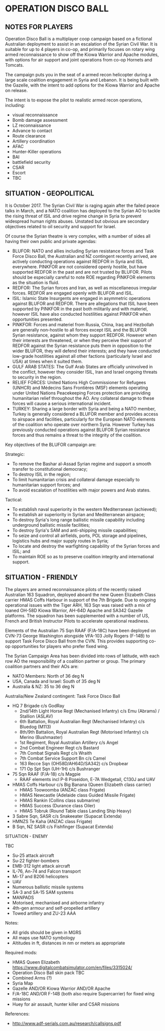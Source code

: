 # OPERATION DISCO BALL

## NOTES FOR PLAYERS

Operation Disco Ball is a multiplayer coop campaign based on a fictional Australian deployment to assist in an escalation of the Syrian Civil War. It is suitable for up to 4 players in co-op, and primarily focuses on rotary wing armed reconnaissance to show off the Kiowa Warrior and Apache modules, with options for air support and joint operations from co-op Hornets and Tomcats.

The campaign puts you in the seat of a armed recon helicopter during a large scale coalition engagement in Syria and Lebanon. It is being built with the Gazelle, with the intent to add options for the Kiowa Warrior and Apache on release.

The intent is to expose the pilot to realistic armed recon operations, including:

* visual reconnaissance
* Bomb damage assessment
* LZ reconnaissance
* Advance to contact
* Route clearance
* Artillery coordination
* AFAC
* Hunter-Killer operations
* BAI
* battlefield security
* CSAR
* Escort
* TBC

## SITUATION - GEOPOLITICAL

It is October 2017. The Syrian Civil War is raging again after the failed peace talks in March, and a NATO coalition has deployed to the Syrian AO to tackle the rising threat of ISIL and drive regime change in Syria to prevent widespread human rights abuses. Unstated but obvious are secondary objectives related to oil security and support for Israel.

Of course the Syrian theatre is very complex, with a number of sides all having their own public and private agendas:

* BLUFOR: NATO and allies including Syrian resistance forces and Task Force Disco Ball, the Australian and NZ contingent recently arrived, are actively conducting operations against REDFOR in Syria and ISIL everywhere. PINKFOR are not considered openly hostile, but have supported REDFOR in the past and are not trusted by BLUFOR. Pilots should be especially careful to note ROE regarding PINKFOR elements as the situation is fluid.
* REDFOR: The Syrian forces and Iran, as well as miscellaneous irregular forces. REDFOR are engaged openly with BLUFOR and ISIL.
* ISIL: Islamic State Insurgents are engaged in asymmetric operations against BLUFOR and REDFOR. There are allegations that ISIL have been supported by PINKFOR in the past both militarily and with materiel, however ISIL have also conducted hostilities against PINKFOR when opportunities presented.
* PINKFOR: Forces and materiel from Russia, China, Iraq and Hezbollah are generally non-hostile to all forces except ISIL and the BLUFOR Syrian resistance, against whom they support REDFOR. However when their interests are threatened, or when they perceive their support of REDFOR against the Syrian resistance puts them in opposition to the wider BLUFOR, they will defend their interests; and they have conducted low-grade hostilities against all other factions (particularly Israel and USA) at times when it suited them.
* GULF ARAB STATES: The Gulf Arab States are officially uninvolved in the conflict, however they consider ISIL, Iran and Israel ongoing threats to security in the region.
* RELIEF FORCES: United Nations High Commissioner for Refugees (UNHCR) and Médecins Sans Frontières (MSF) elements operating under United Nations Peacekeeping Forces protection are providing humanitarian relief throughout the AO. Any collateral damage to these forces will cause a serious international incident.
* TURKEY: Sharing a large border with Syria and being a NATO member, Turkey is generally considered a BLUFOR member and provides access to airspace and facilities, particularly for the European NATO elements of the coalition who operate over northern Syria. However Turkey has previously conducted operations against BLUFOR Syrian resistance forces and thus remains a threat to the integrity of the coalition.

Key objectives of the BLUFOR campaign are:

Strategic:
* To remove the Bashar al-Assad Syrian regime and support a smooth transfer to constitutional democracy;
* To destroy ISIL in the region;
* To limit humanitarian crisis and collateral damage especially to humanitarian support forces; and
* To avoid escalation of hostilities with major powers and Arab states.

Tactical:
* To establish naval superiority in the western Mediterranean (achieved);
* To establish air superiority in Syrian and Mediterranean airspace;
* To destroy Syria's long range ballistic missile capability including underground ballistic missile facilities;
* To destroy Syria's SAM and anti-shipping missile capabilities;
* To seize and control all airfields, ports, POL storage and pipelines, logistics hubs and major supply routes in Syria;
* To locate and destroy the warfighting capability of the Syrian forces and ISIL; and
* To maintain ROE so as to preserve coalition integrity and international support.

## SITUATION - FRIENDLY

The players are armed reconnaissance pilots of the recently raised Australian 163 Squadron, deployed aboard the new Queen Elizabeth Class carrier HMAS Coffs Harbour in support of the 7th Brigade. Due to ongoing operational issues with the Tiger ARH, 163 Sqn was raised with a mix of loaned OH-58D Kiowa Warrior, AH-64D Apache and SA342 Gazelle platforms. The squadron has been supplemented with a number of US, French and British Instructor Pilots to accelerate operational readiness.

Elements of the Australian 75 Sqn RAAF (F/A-18C) have been deployed on CVN-73 George Washington alongside VFA-103 Jolly Rogers (F-14B) to support Task Force Disco Ball from the CVN. This provides supporting co-op opportunities for players who prefer fixed wing.

The Syrian Campaign Area has been divided into rows of latitude, with each row AO the responsibility of a coalition partner or group. The primary coalition partners and their AOs are:

* NATO Members: North of 36 deg N
* USA, Canada and Israel: South of 35 deg N
* Australia & NZ: 35 to 36 deg N

Australia/New Zealand contingent: Task Force Disco Ball

* HQ 7 Brigade c/s GodRay
  * 2nd/14th Light Horse Regt (Mechanised Infantry) c/s Emu (Abrams) / Stallion (ASLAV)
  * 6th Battalion, Royal Australian Regt (Mechanised Infantry) c/s Bluedog (M113)
  * 8th/9th Battalion, Royal Australian Regt (Motorised Infantry) c/s Merino (Bushmaster)
  * 1st Regiment, Royal Australian Artillery c/s Angel
  * 2nd Combat Engineer Regt c/s Bastard
  * 7th Combat Signals Regt c/s Wraith
  * 7th Combat Service Support Bn c/s Camel
  * 163 Recce Sqn (OH58D/AH64D/SA342) c/s Dropbear
  * 171 Op Spt Sqn (UH-1H) c/s Bushranger
* 75 Sqn RAAF (F/A-18) c/s Magpie
  * RAAF elements incl P-8 Poseidon, E-7A Wedgetail, C130J and UAV
* HMAS Coffs Harbour c/s Big Banana (Queen Elizabeth class carrier)
  * HMAS Toowoomba (ANZAC class Frigate)
  * HMAS Newcastle (Adelaide class Guided Missile Frigate)
  * HMAS Rankin (Collins class submarine)
  * HMAS Success (Durance class Oiler)
  * HMAS Tobruk (Round Table class Landing Ship Heavy)
* 3 Sabre Sqn, SASR c/s Snakeeater (Supacat Extenda)
* HMNZS Te Kaha (ANZAC class Frigate)
* B Sqn, NZ SASR c/s Fishfinger (Supacat Extenda)

SITUATION - ENEMY

TBC

* Su-25 attack aircraft
* Su-22 fighter-bombers
* EMB-312 light attack aircraft
* IL-76, An-74 and Falcon transport
* Mi-17 and B206 helicopters
* UAV
* Numerous ballistic missile systems
* SA-3 and SA-15 SAM systems
* MANPADS
* Motorised, mechanised and airborne infantry
* 4th-gen armour and self-propelled artillery
* Towed artillery and ZU-23 AAA

Notes:

* All grids should be given in MGRS
* All maps use NATO symbology
* Altitudes in ft, distances in nm or meters as appropriate

Required mods:
* HMAS Queen Elizabeth https://www.digitalcombatsimulator.com/en/files/3315024/
* Operation Disco Ball skin pack TBC
* Combined Arms (?)
* Syria Map
* Gazelle AND/OR Kiowa Warrior AND/OR Apache
* F/A-18C AND/OR F-14B (both also require Supercarrier) for fixed wing missions
* Huey for air assault, hunter killer and CSAR missions

References:

* http://www.adf-serials.com.au/research/callsigns.pdf
